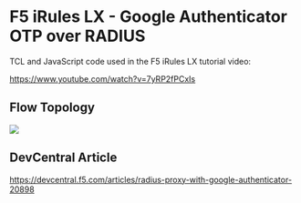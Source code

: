F5 iRules LX - Google Authenticator OTP over RADIUS
================

TCL and JavaScript code used in the F5 iRules LX tutorial video:

https://www.youtube.com/watch?v=7yRP2fPCxIs

## Flow Topology
<img src="https://devcentral.f5.com/Portals/0/userfiles/11/g2fa.png">

## DevCentral Article
https://devcentral.f5.com/articles/radius-proxy-with-google-authenticator-20898
